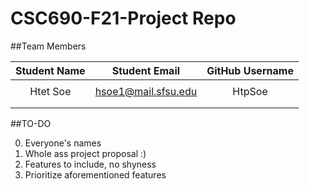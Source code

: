 # CSC690-F21-Project Repo

##Team Members

| Student Name | Student Email | GitHub Username |
|    :---:     |     :---:     |     :---:       |
|              |               |                 |
| Htet Soe     |hsoe1@mail.sfsu.edu| HtpSoe      |
|              |               |                 |
|              |               |                 |

##TO-DO

0. Everyone's names
1. Whole ass project proposal :)
2. Features to include, no shyness
3. Prioritize aforementioned features
